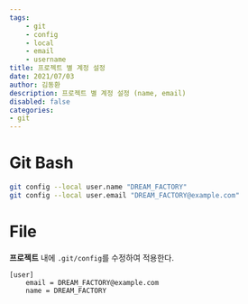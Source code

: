 ```yaml
---
tags:
    - git
    - config
    - local
    - email
    - username
title: 프로젝트 별 계정 설정
date: 2021/07/03
author: 김동환
description: 프로젝트 별 계정 설정 (name, email)
disabled: false
categories:
- git
---
```



# Git Bash

```bash
git config --local user.name "DREAM_FACTORY"
git config --local user.email "DREAM_FACTORY@example.com"
```

# File

**프로젝트** 내에 `.git/config`를 수정하여 적용한다.

```
[user]
	email = DREAM_FACTORY@example.com
	name = DREAM_FACTORY
```